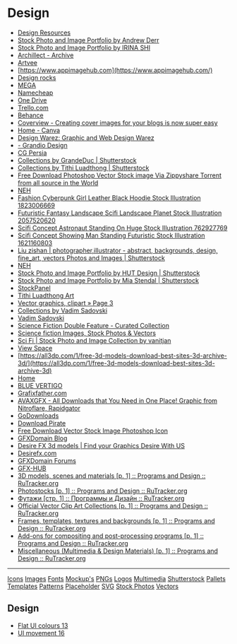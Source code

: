 # Design
- [Design Resources](https://designresources.io/?ref=producthunt)
- [Stock Photo and Image Portfolio by Andrew Derr](https://www.shutterstock.com/g/hirohideki)
- [Stock Photo and Image Portfolio by IRINA SHI](https://www.shutterstock.com/g/IRINA+SHI)
- [Archillect - Archive](https://archillect.com/archive)
- [Artvee](https://artvee.com/)
- [https://www.appimagehub.com](https://www.appimagehub.com/)
- [Design rocks](https://www.design.rocks/)
- [MEGA](https://mega.nz/#F!yDgHWILD!ZH3Z1Tdmv9S9R0-CVGOFVQ)
- [Namecheap](https://www.namecheap.com/)
- [One Drive](https://jia666-my.sharepoint.com/_layouts/15/Throttle.htm)
- [Trello.com](https://trello.com/b/TCIgF8sF/design-br-vip)
- [Behance](https://www.behance.net/collection/4860923/Free-Fonts)
- [Coverview - Creating cover images for your blogs is now super easy](https://coverview.vercel.app/?ref=producthunt)
- [Home - Canva](https://www.canva.com/)
- [Design Warez: Graphic and Web Design Warez](https://designwarez.com/)
- [- Grandio Design](https://grandio.fi/)
- [CG Persia](https://cgpersia.com/)
- [Collections by GrandeDuc | Shutterstock](https://www.shutterstock.com/g/grandeduc/sets)
- [Collections by Tithi Luadthong | Shutterstock](https://www.shutterstock.com/g/Tithi+Luadthong/sets)
- [Free Download Photoshop Vector Stock image Via Zippyshare Torrent from all source in the World](https://gfxcosy.com/)
- [NEH](https://vip.neh.tw/u/dustinsm75234/fullsize)
- [Fashion Cyberpunk Girl Leather Black Hoodie Stock Illustration 1823006669](https://www.shutterstock.com/image-illustration/fashion-cyberpunk-girl-leather-black-hoodie-1823006669)
- [Futuristic Fantasy Landscape Scifi Landscape Planet Stock Illustration 2057520620](https://www.shutterstock.com/image-illustration/futuristic-fantasy-landscape-scifi-planet-neon-2057520620)
- [Scifi Concept Astronaut Standing On Huge Stock Illustration 762927769](https://www.shutterstock.com/image-illustration/scifi-concept-astronaut-standing-on-huge-762927769)
- [Scifi Concept Showing Man Standing Futuristic Stock Illustration 1621160803](https://www.shutterstock.com/image-illustration/scifi-concept-showing-man-standing-futuristic-1621160803)
- [Liu zishan | photographer,illustrator - abstract, backgrounds, design, fine_art, vectors Photos and Images | Shutterstock](https://www.shutterstock.com/g/Liu+zishan/about)
- [NEH](https://vip.neh.tw/u/dustinsm75234/welcome)
- [Stock Photo and Image Portfolio by HUT Design | Shutterstock](https://www.shutterstock.com/g/Halebopp)
- [Stock Photo and Image Portfolio by Mia Stendal | Shutterstock](https://www.shutterstock.com/g/MiaStendal)
- [StockPanel](https://stockpanel.la/dashboard)
- [Tithi Luadthong Art](https://tithi-luadthong.pixels.com/profiles/tithi-luadthong)
- [Vector graphics, clipart » Page 3](https://gfx-hub.cc/other-graphics/vector/page/3)
- [Collections by Vadim Sadovski](https://www.shutterstock.com/g/sadovskivadim/sets)
- [Vadim Sadovski](https://linktr.ee/vadimsadovski)
- [Science Fiction Double Feature - Curated Collection](https://www.shutterstock.com/music/featured-collections/science-fiction-double-feature)
- [Science fiction Images, Stock Photos & Vectors](https://www.shutterstock.com/search/science+fiction)
- [Sci Fi | Stock Photo and Image Collection by vanitjan](https://www.shutterstock.com/g/max3d/sets/63017302)
- [View Space](https://www.shutterstock.com/collections/310389851-3fbc925a)
- [https://all3dp.com/1/free-3d-models-download-best-sites-3d-archive-3d/](https://all3dp.com/1/free-3d-models-download-best-sites-3d-archive-3d)
- [Home](https://www.vectoritalia.com/)
- [BLUE VERTIGO](https://www.bluevertigo.com.ar/)
- [Grafixfather.com](https://www.grafixfather.com/)
- [AVAXGFX - All Downloads that You Need in One Place! Graphic from Nitroflare, Rapidgator](https://avaxgfx.com/)
- [GoDownloads](https://godownloads.net/)
- [Download Pirate](https://www.downloadpirate.com/)
- [Free Download Vector Stock Image Photoshop Icon](https://graphicex.com/)
- [GFXDomain Blog](https://gfxdomain.co/)
- [Desire FX 3d models | Find your Graphics Desire With US](https://desirefx.me/)
- [Desirefx.com](https://www.desirefx.com/)
- [GFXDomain Forums](https://forum.gfxdomain.net/)
- [GFX-HUB](https://gfx-hub.cc/)
- [3D models, scenes and materials [p. 1] :: Programs and Design :: RuTracker.org](https://rutracker.org/forum/viewforum.php?f=633)
- [Photostocks [p. 1] :: Programs and Design :: RuTracker.org](https://rutracker.org/forum/viewforum.php?f=1290)
- [Футажи [стр. 1] :: Программы и Дизайн :: RuTracker.org](https://rutracker.org/forum/viewforum.php?f=1009)
- [Official Vector Clip Art Collections [p. 1] :: Programs and Design :: RuTracker.org](https://rutracker.org/forum/viewforum.php?f=890)
- [Frames, templates, textures and backgrounds [p. 1] :: Programs and Design :: RuTracker.org](https://rutracker.org/forum/viewforum.php?f=831)
- [Add-ons for compositing and post-processing programs [p. 1] :: Programs and Design :: RuTracker.org](https://rutracker.org/forum/viewforum.php?f=1962)
- [Miscellaneous (Multimedia & Design Materials) [p. 1] :: Programs and Design :: RuTracker.org](https://rutracker.org/forum/viewforum.php?f=835)
---
[Icons](Raindrop/Icons.md)
[Images](Raindrop/Images.md)
[Fonts](Raindrop/Fonts.md)
[Mockup's](Mockup's.md)
[PNGs](PNGs.md)
[Logos](Raindrops/Logos.md)
[Multimedia](Multimedia.md)
[Shutterstock](Shutterstock.md)
[Pallets](Pallets.md)
[Templates](Raindrop/Templates.md)
[Patterns](Raindrop/Patterns.md)
[Placeholder](Placeholder.md)
[SVG](Raindrop/SVG.md)
[Stock Photos](Raindrops/Stock%20Photos.md)
[Vectors](Vectors.md)

## Design​

  * [Flat UI colours 13](https://flatuicolors.com/)
  * [UI movement 16](https://uimovement.com/)
